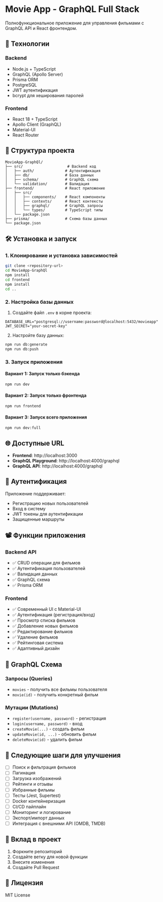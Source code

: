 # Movie App - GraphQL Full Stack

Полнофункциональное приложение для управления фильмами с GraphQL API и React фронтендом.

## 🚀 Технологии

### Backend
- Node.js + TypeScript
- GraphQL (Apollo Server)
- Prisma ORM
- PostgreSQL
- JWT аутентификация
- bcrypt для хеширования паролей

### Frontend
- React 18 + TypeScript
- Apollo Client (GraphQL)
- Material-UI
- React Router

## 📁 Структура проекта

```
MovieApp-GraphQl/
├── src/                    # Backend код
│   ├── auth/              # Аутентификация
│   ├── db/                # База данных
│   ├── schema/            # GraphQL схема
│   └── validation/        # Валидация
├── frontend/              # React приложение
│   ├── src/
│   │   ├── components/    # React компоненты
│   │   ├── contexts/      # React контексты
│   │   ├── graphql/       # GraphQL запросы
│   │   └── types/         # TypeScript типы
│   └── package.json
├── prisma/                # Схема базы данных
└── package.json
```

## 🛠️ Установка и запуск

### 1. Клонирование и установка зависимостей

```bash
git clone <repository-url>
cd MovieApp-GraphQl
npm install
cd frontend
npm install
cd ..
```

### 2. Настройка базы данных

1. Создайте файл `.env` в корне проекта:
```env
DATABASE_URL="postgresql://username:password@localhost:5432/movieapp"
JWT_SECRET="your-secret-key"
```

2. Настройте базу данных:
```bash
npm run db:generate
npm run db:push
```

### 3. Запуск приложения

#### Вариант 1: Запуск только бэкенда
```bash
npm run dev
```

#### Вариант 2: Запуск только фронтенда
```bash
npm run frontend
```

#### Вариант 3: Запуск всего приложения
```bash
npm run dev:full
```

## 🌐 Доступные URL

- **Frontend**: http://localhost:3000
- **GraphQL Playground**: http://localhost:4000/graphql
- **GraphQL API**: http://localhost:4000/graphql

## 🔐 Аутентификация

Приложение поддерживает:
- Регистрацию новых пользователей
- Вход в систему
- JWT токены для аутентификации
- Защищенные маршруты

## 📽️ Функции приложения

### Backend API
- ✅ CRUD операции для фильмов
- ✅ Аутентификация пользователей
- ✅ Валидация данных
- ✅ GraphQL схема
- ✅ Prisma ORM

### Frontend
- ✅ Современный UI с Material-UI
- ✅ Аутентификация (регистрация/вход)
- ✅ Просмотр списка фильмов
- ✅ Добавление новых фильмов
- ✅ Редактирование фильмов
- ✅ Удаление фильмов
- ✅ Рейтинговая система
- ✅ Адаптивный дизайн

## 📝 GraphQL Схема

### Запросы (Queries)
- `movies` - получить все фильмы пользователя
- `movie(id)` - получить конкретный фильм

### Мутации (Mutations)
- `register(username, password)` - регистрация
- `login(username, password)` - вход
- `createMovie(...)` - создать фильм
- `updateMovie(id, ...)` - обновить фильм
- `deleteMovie(id)` - удалить фильм

## 🎯 Следующие шаги для улучшения

- [ ] Поиск и фильтрация фильмов
- [ ] Пагинация
- [ ] Загрузка изображений
- [ ] Рейтинги и отзывы
- [ ] Избранные фильмы
- [ ] Тесты (Jest, Supertest)
- [ ] Docker контейнеризация
- [ ] CI/CD пайплайн
- [ ] Мониторинг и логирование
- [ ] Экспорт/импорт данных
- [ ] Интеграция с внешними API (OMDB, TMDB)

## 🤝 Вклад в проект

1. Форкните репозиторий
2. Создайте ветку для новой функции
3. Внесите изменения
4. Создайте Pull Request

## 📄 Лицензия

MIT License
